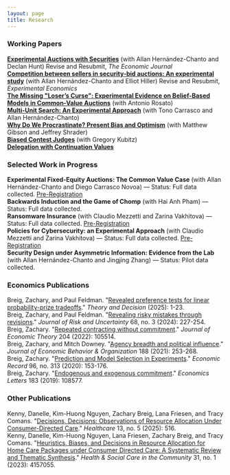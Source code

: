 ```yaml
---
layout: page
title: Research
---
```





### Working Papers

<b>[Experimental Auctions with Securities](https://zacharybreig.com/papers/EAS.pdf)</b> (with Allan Hern&aacute;ndez-Chanto and Declan Hunt) Revise and Resubmit, _The Economic Journal_ <br>
<b>[Competition between sellers in security-bid auctions: An experimental study](https://zacharybreig.com/papers/EASCS.pdf)</b> (with Allan Hern&aacute;ndez-Chanto and Elliot Hiller) Revise and Resubmit, _Experimental Economics_ <br>
<b>[The Missing "Loser’s Curse": Experimental Evidence on Belief-Based Models in Common-Value Auctions](https://zacharybreig.com/papers/MLC.pdf)</b> (with Antonio Rosato) <br>
<b>[Multi-Unit Search: An Experimental Approach](https://zacharybreig.com/papers/MUS.pdf)</b> (with Tono Carrasco and Allan Hern&aacute;ndez-Chanto) <br>
<b>[Why Do We Procrastinate? Present Bias and Optimism](https://zacharybreig.com/papers/PBO.pdf)</b> (with Matthew Gibson and Jeffrey Shrader) <br>
<b>[Biased Contest Judges](https://zacharybreig.com/papers/BCJ.pdf)</b> (with Gregory Kubitz) <br>
<b>[Delegation with Continuation Values](https://zacharybreig.com/papers/DCV.pdf)</b>

### Selected Work in Progress

<b>Experimental Fixed-Equity Auctions: The Common Value Case</b> (with Allan Hern&aacute;ndez-Chanto and Diego Carrasco Novoa) — Status: Full data collected. [Pre-Registration](https://www.socialscienceregistry.org/trials/16839) <br>
<b>Backwards Induction and the Game of Chomp</b> (with Hai Anh Pham) — Status: Full data collected. <br>
<b>Ransomware Insurance</b> (with Claudio Mezzetti and Zarina Vakhitova) — Status: Full data collected. [Pre-Registration](https://www.socialscienceregistry.org/trials/13035) <br>
<b>Policies for Cybersecurity: an Experimental Approach</b> (with Claudio Mezzetti and Zarina Vakhitova) — Status: Full data collected. [Pre-Registration](https://www.socialscienceregistry.org/trials/15738) <br>
<b>Security Design under Asymmetric Information: Evidence from the Lab</b> (with Allan Hern&aacute;ndez-Chanto and Jingjing Zhang)  — Status: Pilot data collected. 

### Economics Publications 

Breig, Zachary, and Paul Feldman. "[Revealed preference tests for linear probability-prize tradeoffs](https://zacharybreig.com/papers/LPPT.pdf)." _Theory and Decision_ (2025): 1-23. <br>
Breig, Zachary, and Paul Feldman. "[Revealing risky mistakes through revisions](https://zacharybreig.com/papers/RMR.pdf)." _Journal of Risk and Uncertainty_ 68, no. 3 (2024): 227-254. <br>
Breig, Zachary. "[Repeated contracting without commitment](https://zacharybreig.com/papers/RCwC.pdf)." _Journal of Economic Theory_ 204 (2022): 105514. <br>
Breig, Zachary, and Mitch Downey. "[Agency breadth and political influence](https://zacharybreig.com/papers/ABPI.pdf)." _Journal of Economic Behavior & Organization_ 188 (2021): 253-268. <br>
Breig, Zachary. "[Prediction and Model Selection in Experiments](https://zacharybreig.com/papers/PMSE.pdf)." _Economic Record_ 96, no. 313 (2020): 153-176.<br> 
Breig, Zachary. "[Endogenous and exogenous commitment](https://zacharybreig.com/papers/EEC.pdf)." _Economics Letters_ 183 (2019): 108577.

### Other Publications 

Kenny, Danelle, Kim-Huong Nguyen, Zachary Breig, Lana Friesen, and Tracy Comans. "[Decisions, Decisions: Observations of Resource Allocation Under Consumer-Directed Care](https://zacharybreig.com/papers/Decisions.pdf)." _Healthcare_ 13, no. 5 (2025): 516. <br>
Kenny, Danelle, Kim-Huong Nguyen, Lana Friesen, Zachary Breig, and Tracy Comans. "[Heuristics, Biases, and Decisions in Resource Allocation for Home Care Packages under Consumer Directed Care: A Systematic Review and Thematic Synthesis](https://zacharybreig.com/papers/CDC.pdf)." _Health & Social Care in the Community_ 31, no. 1 (2023): 4157055.

